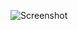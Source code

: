 ![Screenshot](https://raw.githubusercontent.com/Cryakl/Ultimate-RAT-Collection/refs/heads/main/ZombieRat/ZombieRat%201.0/Screenshot.png)
